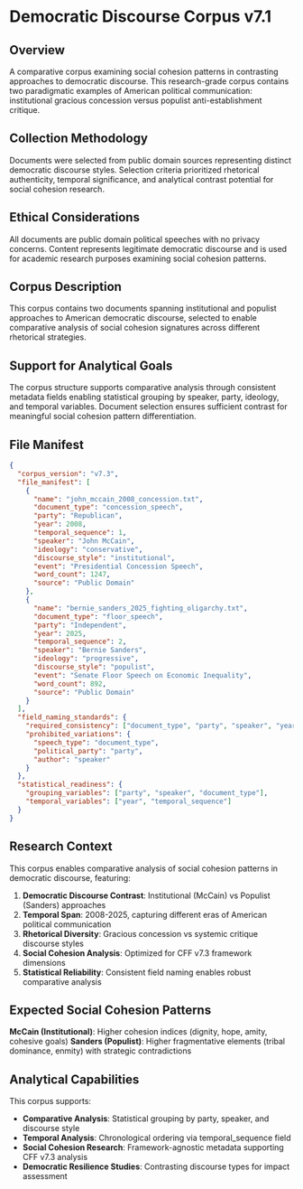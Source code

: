 # Democratic Discourse Corpus v7.1

## Overview
A comparative corpus examining social cohesion patterns in contrasting approaches to democratic discourse. This research-grade corpus contains two paradigmatic examples of American political communication: institutional gracious concession versus populist anti-establishment critique.

## Collection Methodology
Documents were selected from public domain sources representing distinct democratic discourse styles. Selection criteria prioritized rhetorical authenticity, temporal significance, and analytical contrast potential for social cohesion research.

## Ethical Considerations
All documents are public domain political speeches with no privacy concerns. Content represents legitimate democratic discourse and is used for academic research purposes examining social cohesion patterns.

## Corpus Description
This corpus contains two documents spanning institutional and populist approaches to American democratic discourse, selected to enable comparative analysis of social cohesion signatures across different rhetorical strategies.

## Support for Analytical Goals
The corpus structure supports comparative analysis through consistent metadata fields enabling statistical grouping by speaker, party, ideology, and temporal variables. Document selection ensures sufficient contrast for meaningful social cohesion pattern differentiation.

## File Manifest

```json
{
  "corpus_version": "v7.3",
  "file_manifest": [
    {
      "name": "john_mccain_2008_concession.txt",
      "document_type": "concession_speech",
      "party": "Republican",
      "year": 2008,
      "temporal_sequence": 1,
      "speaker": "John McCain",
      "ideology": "conservative",
      "discourse_style": "institutional",
      "event": "Presidential Concession Speech",
      "word_count": 1247,
      "source": "Public Domain"
    },
    {
      "name": "bernie_sanders_2025_fighting_oligarchy.txt",
      "document_type": "floor_speech", 
      "party": "Independent",
      "year": 2025,
      "temporal_sequence": 2,
      "speaker": "Bernie Sanders",
      "ideology": "progressive",
      "discourse_style": "populist",
      "event": "Senate Floor Speech on Economic Inequality",
      "word_count": 892,
      "source": "Public Domain"
    }
  ],
  "field_naming_standards": {
    "required_consistency": ["document_type", "party", "speaker", "year"],
    "prohibited_variations": {
      "speech_type": "document_type",
      "political_party": "party",
      "author": "speaker"
    }
  },
  "statistical_readiness": {
    "grouping_variables": ["party", "speaker", "document_type"],
    "temporal_variables": ["year", "temporal_sequence"]
  }
}
```

## Research Context

This corpus enables comparative analysis of social cohesion patterns in democratic discourse, featuring:

1. **Democratic Discourse Contrast**: Institutional (McCain) vs Populist (Sanders) approaches
2. **Temporal Span**: 2008-2025, capturing different eras of American political communication
3. **Rhetorical Diversity**: Gracious concession vs systemic critique discourse styles
4. **Social Cohesion Analysis**: Optimized for CFF v7.3 framework dimensions
5. **Statistical Reliability**: Consistent field naming enables robust comparative analysis

## Expected Social Cohesion Patterns

**McCain (Institutional)**: Higher cohesion indices (dignity, hope, amity, cohesive goals)
**Sanders (Populist)**: Higher fragmentative elements (tribal dominance, enmity) with strategic contradictions

## Analytical Capabilities

This corpus supports:
- **Comparative Analysis**: Statistical grouping by party, speaker, and discourse style
- **Temporal Analysis**: Chronological ordering via temporal_sequence field
- **Social Cohesion Research**: Framework-agnostic metadata supporting CFF v7.3 analysis
- **Democratic Resilience Studies**: Contrasting discourse types for impact assessment